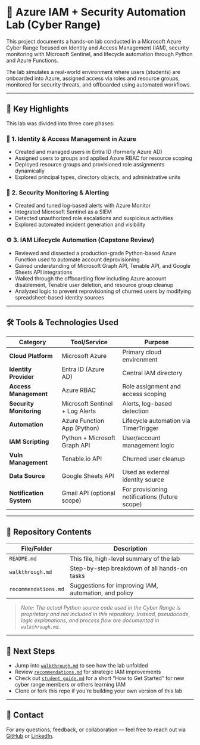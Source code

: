 # 🔐 Azure IAM + Security Automation Lab (Cyber Range)

This project documents a hands-on lab conducted in a Microsoft Azure Cyber Range focused on Identity and Access Management (IAM), security monitoring with Microsoft Sentinel, and lifecycle automation through Python and Azure Functions.

The lab simulates a real-world environment where users (students) are onboarded into Azure, assigned access via roles and resource groups, monitored for security threats, and offboarded using automated workflows.

---

## 🧩 Key Highlights

This lab was divided into three core phases:

### 🔐 1. Identity & Access Management in Azure
- Created and managed users in Entra ID (formerly Azure AD)
- Assigned users to groups and applied Azure RBAC for resource scoping
- Deployed resource groups and provisioned role assignments dynamically
- Explored principal types, directory objects, and administrative units

### 🔔 2. Security Monitoring & Alerting
- Created and tuned log-based alerts with Azure Monitor
- Integrated Microsoft Sentinel as a SIEM
- Detected unauthorized role escalations and suspicious activities
- Explored automated incident generation and visibility

### ⚙️ 3. IAM Lifecycle Automation (Capstone Review)
- Reviewed and dissected a production-grade Python-based Azure Function used to automate account deprovisioning
- Gained understanding of Microsoft Graph API, Tenable API, and Google Sheets API integrations
- Walked through the offboarding flow including Azure account disablement, Tenable user deletion, and resource group cleanup
- Analyzed logic to prevent reprovisioning of churned users by modifying spreadsheet-based identity sources

---

## 🛠️ Tools & Technologies Used

| Category                    | Tool/Service                     | Purpose |
|----------------------------|----------------------------------|---------|
| **Cloud Platform**         | Microsoft Azure                  | Primary cloud environment |
| **Identity Provider**      | Entra ID (Azure AD)              | Central IAM directory |
| **Access Management**      | Azure RBAC                       | Role assignment and access scoping |
| **Security Monitoring**    | Microsoft Sentinel + Log Alerts  | Alerts, log-based detection |
| **Automation**             | Azure Function App (Python)      | Lifecycle automation via TimerTrigger |
| **IAM Scripting**          | Python + Microsoft Graph API     | User/account management logic |
| **Vuln Management**        | Tenable.io API                   | Churned user cleanup |
| **Data Source**            | Google Sheets API                | Used as external identity source |
| **Notification System**    | Gmail API (optional scope)       | For provisioning notifications (future scope) |

---

## 📂 Repository Contents

| File/Folder              | Description |
|--------------------------|-------------|
| `README.md`              | This file, high-level summary of the lab |
| `walkthrough.md`         | Step-by-step breakdown of all hands-on tasks |
| `recommendations.md`     | Suggestions for improving IAM, automation, and policy |

> _Note: The actual Python source code used in the Cyber Range is proprietary and not included in this repository. Instead, pseudocode, logic explanations, and process flow are documented in `walkthrough.md`._

---

## 🚀 Next Steps

- Jump into [`walkthrough.md`](./walkthrough.md) to see how the lab unfolded
- Review [`recommendations.md`](./recommendations.md) for strategic IAM improvements
- Check out [`student_guide.md`](./student_guide.md) for a short “How to Get Started” for new cyber range members or others learning IAM
- Clone or fork this repo if you're building your own version of this lab

---
## 📧 Contact

For any questions, feedback, or collaboration — feel free to reach out via [GitHub](https://github.com/kyledbusiness/) or [LinkedIn](https://www.linkedin.com/in/kyledbusiness/).
